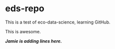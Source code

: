 # eds-repo

 
This is a test of eco-data-science, learning GitHub.

This is awesome.


***Jamie is adding lines here.***



